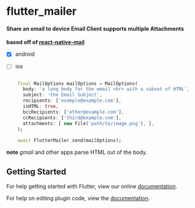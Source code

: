 # flutter_mailer

#### Share an email to device Email Client supports multiple Attachments


**based off of [react-native-mail](https://github.com/chirag04/react-native-mail)**



- [x] android
- [ ] ios


``` dart

    final MailOptions mailOptions = MailOptions(
      body: 'a long body for the email <br> with a subset of HTML',
      subject: 'the Email Subject',
      recipients: ['example@example.com'],
      isHTML: true,
      bccRecipients: ['other@example.com'],
      ccRecipients: ['third@example.com'],
      attachments: [ new File('path/to/image.png'), ],
    );
    
    await FlutterMailer.send(mailOptions);

```

**note** _gmail_ and other apps parse HTML out of the body.


## Getting Started

For help getting started with Flutter, view our online
[documentation](https://flutter.io/).

For help on editing plugin code, view the [documentation](https://flutter.io/platform-plugins/#edit-code).
